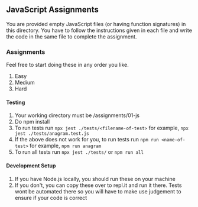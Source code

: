 ## JavaScript Assignments

You are provided empty JavaScript files (or having function signatures) in this directory.
You have to follow the instructions given in each file and write the code in the same file to complete the assignment.

### Assignments

Feel free to start doing these in any order you like.

1. Easy
2. Medium
3. Hard

#### Testing

1. Your working directory must be /assignments/01-js
2. Do npm install
3. To run tests run `npx jest ./tests/<filename-of-test>`
   for example, `npx jest ./tests/anagram.test.js`
4. If the above does not work for you, to run tests run `npm run <name-of-test>`
   for example, `npm run anagram`
5. To run all tests run `npx jest ./tests/` or `npm run all`

#### Development Setup

1. If you have Node.js locally, you should run these on your machine
2. If you don't, you can copy these over to repl.it and run it there. Tests wont be automated there so you will have to make use judgement to ensure if your code is correct
